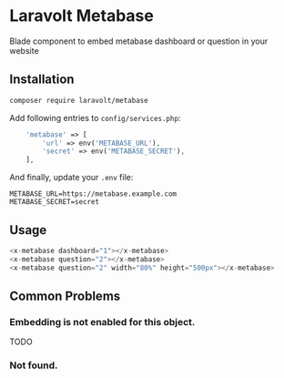 # Laravolt Metabase
Blade component to embed metabase dashboard or question in your website

## Installation
```bash
composer require laravolt/metabase
```

Add following entries to `config/services.php`:
```php
    'metabase' => [
        'url' => env('METABASE_URL'),
        'secret' => env('METABASE_SECRET'),
    ],
```

And finally, update your `.env` file:
```dotenv
METABASE_URL=https://metabase.example.com
METABASE_SECRET=secret
```

## Usage
```php
<x-metabase dashboard="1"></x-metabase>
<x-metabase question="2"></x-metabase>
<x-metabase question="2" width="80%" height="500px"></x-metabase>
 ```

## Common Problems
### Embedding is not enabled for this object.
TODO
### Not found.

